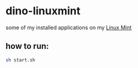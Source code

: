 # dino-linuxmint
some of my installed applications on my [Linux Mint](https://linuxmint.com/)

## how to run:

```bash
sh start.sh
```